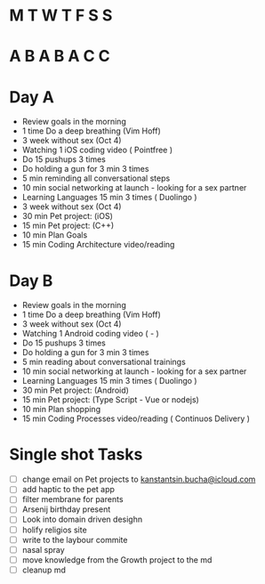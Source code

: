 # M T W T F S S 
# A B A B A C C

# Day A

* Review goals in the morning
* 1 time Do a deep breathing (Vim Hoff)
* 3 week without sex (Oct 4)
* Watching 1 iOS coding video ( Pointfree )
* Do 15 pushups 3 times
* Do holding a gun for 3 min 3 times
* 5 min reminding all conversational steps
* 10 min social networking at launch - looking for a sex partner
* Learning Languages 15 min 3 times ( Duolingo )
* 3 week without sex (Oct 4)
* 30 min Pet project: (iOS)
* 15 min Pet project: (C++)
* 10 min Plan Goals
* 15 min Coding Architecture video/reading

# Day B

* Review goals in the morning
* 1 time Do a deep breathing (Vim Hoff)
* 3 week without sex (Oct 4)
* Watching 1 Android coding video ( - )
* Do 15 pushups 3 times
* Do holding a gun for 3 min 3 times
* 5 min reading about conversational trainings
* 10 min social networking at launch - looking for a sex partner
* Learning Languages 15 min 3 times ( Duolingo )
* 30 min Pet project: (Android)
* 15 min Pet project: (Type Script - Vue or nodejs)
* 10 min Plan shopping
* 15 min Coding Processes video/reading  ( Continuos Delivery )

# Single shot Tasks 

- [ ] change email on Pet projects to kanstantsin.bucha@icloud.com
- [ ] add haptic to the pet app
- [ ] filter membrane for parents
- [ ] Arsenij birthday present
- [ ] Look into domain driven desighn
- [ ] holify religios site
- [ ] write to the laybour commite
- [ ] nasal spray 
- [ ] move knowledge from the Growth project to the md
- [ ] cleanup md
